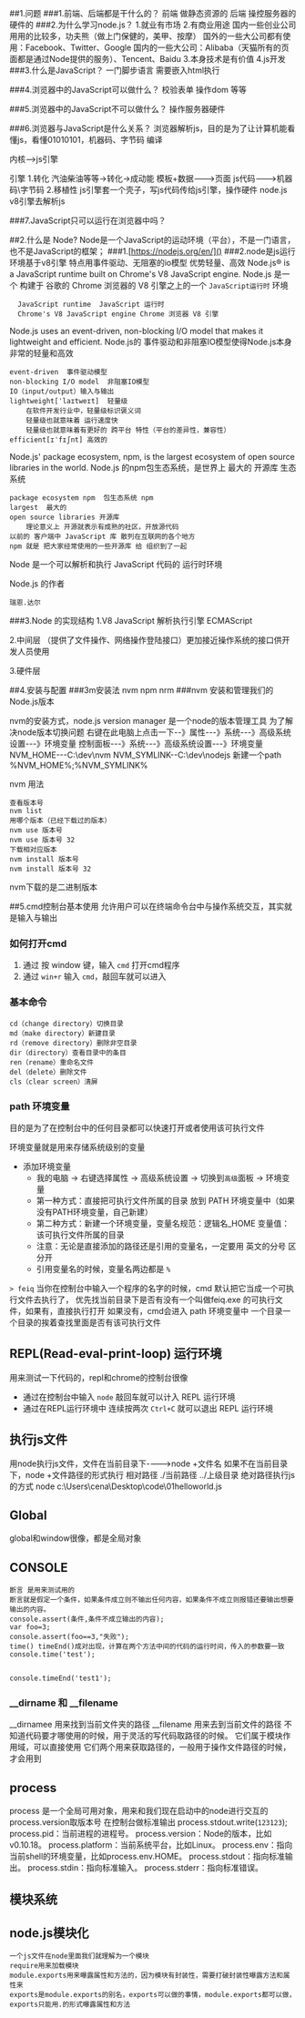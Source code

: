##1.问题
###1.前端、后端都是干什么的？ 
前端 做静态资源的
后端 操控服务器的硬件的
###2.为什么学习node.js？
1.就业有市场
2.有商业用途
国内一些创业公司用用的比较多，功夫熊（做上门保健的，美甲、按摩）
国外的一些大公司都有使用：Facebook、Twitter、Google
国内的一些大公司：Alibaba（天猫所有的页面都是通过Node提供的服务）、Tencent、Baidu
3.本身技术是有价值
4.js开发
###3.什么是JavaScript？
一门脚步语言 需要嵌入html执行

###4.浏览器中的JavaScript可以做什么？
校验表单 操作dom 等等

###5.浏览器中的JavaScript不可以做什么？
操作服务器硬件

###6.浏览器与JavaScript是什么关系？
浏览器解析js，目的是为了让计算机能看懂js，看懂01010101，机器码、字节码
编译

内核-->js引擎

引擎 1.转化  汽油柴油等等->转化->成动能
             模板+数据--->页面
              js代码--->机器码\字节码
     2.移植性
     js引擎套一个壳子，写js代码传给js引擎，操作硬件
     node.js  v8引擎去解析js

###7.JavaScript只可以运行在浏览器中吗？

##2.什么是 Node?
Node是一个JavaScript的运动环境（平台），不是一门语言，也不是JavaScript的框架；
###1.[https://nodejs.org/en/]()
###2.node是js运行环境基于v8引擎
特点用事件驱动、无阻塞的io模型
优势轻量、高效
 Node.js® is a JavaScript runtime built on Chrome's V8 JavaScript engine. 
 Node.js 是一个 构建于 谷歌的 Chrome 浏览器的 V8 引擎之上的一个 `JavaScript运行时` 环境

	  JavaScript runtime  JavaScript 运行时
	  Chrome's V8 JavaScript engine Chrome 浏览器 V8 引擎
Node.js uses an event-driven, non-blocking I/O model that makes it lightweight and efficient. 
Node.js的 事件驱动和非阻塞IO模型使得Node.js本身非常的轻量和高效

	event-driven  事件驱动模型
	non-blocking I/O model  非阻塞IO模型  
	IO（input/output）输入与输出
	lightweight[ˈlaɪtweɪt]  轻量级
		在软件开发行业中，轻量级标识褒义词
		轻量级也就意味着 运行速度快
		轻量级也就意味着有更好的 跨平台 特性（平台的差异性，兼容性）
	efficient[ɪˈfɪʃnt] 高效的

Node.js' package ecosystem, npm, is the largest ecosystem of open source libraries in the world.
Node.js 的npm包生态系统，是世界上 最大的 开源库 生态系统

	package ecosystem npm  包生态系统 npm
	largest  最大的
	open source libraries 开源库
		理论意义上 开源就表示有成熟的社区，开放源代码
	以前的 客户端中 JavaScript 库 散列在互联网的各个地方
	npm 就是 把大家经常使用的一些开源库 给 组织到了一起

Node 是一个可以解析和执行 JavaScript 代码的 运行时环境

Node.js 的作者

	瑞恩.达尔
###3.Node 的实现结构
1.V8 JavaScript 解析执行引擎   ECMAScript

2.中间层 （提供了文件操作、网络操作登陆接口）更加接近操作系统的接口供开发人员使用

3.硬件层

##4.安装与配置
###3m安装法 nvm npm nrm
###nvm 安装和管理我们的 Node.js版本

nvm的安装方式，node.js version manager 是一个node的版本管理工具
为了解决node版本切换问题
右键在此电脑上点击一下--》属性---》系统---》高级系统设置---》环境变量
控制面板---》系统---》高级系统设置---》环境变量
NVM_HOME---C:\dev\nvm
NVM_SYMLINK--C:\dev\nodejs
新建一个path     %NVM_HOME%;%NVM_SYMLINK%
	
nvm 用法

	查看版本号
	nvm list
	用哪个版本（已经下载过的版本）
	nvm use 版本号 
	nvm use 版本号 32
	下载相对应版本
	nvm install 版本号 
	nvm install 版本号 32
	
nvm下载的是二进制版本

##5.cmd控制台基本使用
允许用户可以在终端命令台中与操作系统交互，其实就是输入与输出

### 如何打开cmd

1. 通过 按 window 键，输入 `cmd` 打开cmd程序
2. 通过 `win+r`  输入 `cmd`，敲回车就可以进入

### 基本命令

	cd（change directory）切换目录
	md（make directory）新建目录
	rd（remove directory）删除非空目录
	dir（directory）查看目录中的条目
	ren（rename）重命名文件
	del（delete）删除文件
	cls（clear screen）清屏
### path 环境变量

目的是为了在控制台中的任何目录都可以快速打开或者使用该可执行文件

环境变量就是用来存储系统级别的变量

- 添加环境变量
  + 我的电脑 -> 右键选择属性 -> 高级系统设置 -> 切换到`高级`面板 -> 环境变量
  + 第一种方式：直接把可执行文件所属的目录 放到 PATH 环境变量中（如果没有PATH环境变量，自己新建）
  + 第二种方式：新建一个环境变量，变量名规范：逻辑名_HOME 变量值：该可执行文件所属的目录
  + 注意：无论是直接添加的路径还是引用的变量名，一定要用 英文的分号 区分开
  + 引用变量名的时候，变量名两边都是 `%`

`> feiq`
当你在控制台中输入一个程序的名字的时候，cmd 默认把它当成一个可执行文件去执行了，
优先找当前目录下是否有没有一个叫做feiq.exe 的可执行文件，如果有，直接执行打开
如果没有，cmd会进入 path 环境变量中 一个目录一个目录的挨着查找里面是否有该可执行文件

## REPL(Read-eval-print-loop) 运行环境

用来测试一下代码的，repl和chrome的控制台很像

- 通过在控制台中输入 `node` 敲回车就可以计入 REPL 运行环境
- 通过在REPL运行环境中 连续按两次 `Ctrl+C` 就可以退出 REPL 运行环境

## 执行js文件
 用node执行js文件，文件在当前目录下---->node +文件名
 如果不在当前目录下，node +文件路径的形式执行
 相对路径
 ./当前路径
 ../上级目录
 绝对路径执行js的方式
 node c:\Users\cena\Desktop\code\01helloworld.js
## Global
global和window很像，都是全局对象
## CONSOLE
```
断言 是用来测试用的
断言就是假定一个条件，如果条件成立则不输出任何内容，如果条件不成立则报错还要输出想要输出的内容。
console.assert(条件,条件不成立输出的内容);
var foo=3;
console.assert(foo==3,"失败");
time() timeEnd()成对出现，计算在两个方法中间的代码的运行时间，传入的参数要一致
console.time('test');


console.timeEnd('test1');
```

### __dirname 和 __filename
__dirnamee 用来找到当前文件夹的路径
__filename 用来去到当前文件的路径
不知道代码要才哪使用的时候，用于灵活的写代码取路径的时候。
它们属于模块作用域，可以直接使用
它们两个用来获取路径的，一般用于操作文件路径的时候，才会用到

## process

process 是一个全局可用对象，用来和我们现在启动中的node进行交互的
process.version取版本号
在控制台做标准输出
process.stdout.write(`123123`);
process.pid：当前进程的进程号。
process.version：Node的版本，比如v0.10.18。
process.platform：当前系统平台，比如Linux。
process.env：指向当前shell的环境变量，比如process.env.HOME。
process.stdout：指向标准输出。
process.stdin：指向标准输入。
process.stderr：指向标准错误。
## 模块系统
## node.js模块化
```
一个js文件在node里面我们就理解为一个模块
require用来加载模块
module.exports用来曝露属性和方法的，因为模块有封装性，需要打破封装性曝露方法和属性来
exports是module.exports的别名，exports可以做的事情，module.exports都可以做，exports只能用.的形式曝露属性和方法
```


